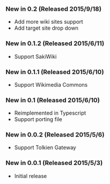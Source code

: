 ### New in 0.2 (Released 2015/9/18)
* Add more wiki sites support
* Add target site drop down

### New in 0.1.2 (Released 2015/6/11)
* Support SakiWiki

### New in 0.1.1 (Released 2015/6/10)
* Support Wikimedia Commons

### New in 0.1 (Released 2015/6/10)
* Reimplemented in Typescript
* Support porting file

### New in 0.0.2 (Released 2015/5/6)
* Support Tolkien Gateway

### New in 0.0.1 (Released 2015/5/3)
* Initial release